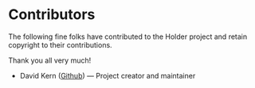 # Contributors

The following fine folks have contributed to the Holder project and retain copyright to their
contributions.

Thank you all very much!

* David Kern ([Github](https://github.com/davidkern)) &mdash; Project creator and maintainer

